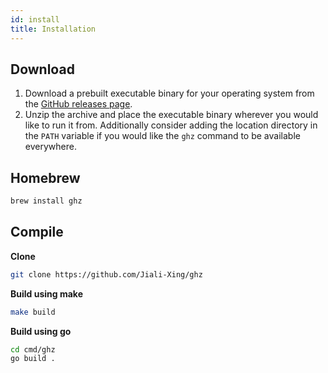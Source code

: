 ```yaml
---
id: install
title: Installation
---
```


## Download

1. Download a prebuilt executable binary for your operating system from the [GitHub releases page](https://github.com/Jiali-Xing/ghz/releases).
2. Unzip the archive and place the executable binary wherever you would like to run it from. Additionally consider adding the location directory in the `PATH` variable if you would like the `ghz` command to be available everywhere.

## Homebrew

```sh
brew install ghz
```

## Compile

**Clone**

```sh
git clone https://github.com/Jiali-Xing/ghz
```

**Build using make**

```sh
make build
```

**Build using go**

```sh
cd cmd/ghz
go build .
```
